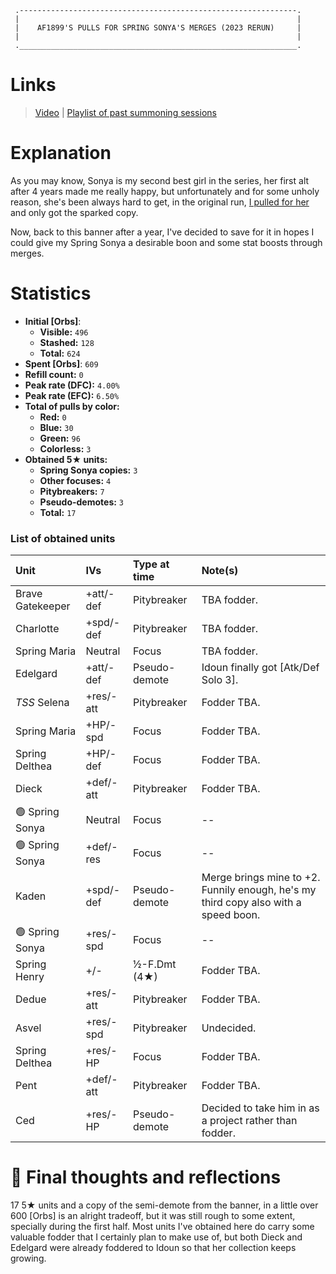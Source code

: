 ```
 .--------------------------------------------------------------.
 |                                                              |
 |    AF1899'S PULLS FOR SPRING SONYA'S MERGES (2023 RERUN)     |
 |                                                              |
 .______________________________________________________________.
```

# Links

> [Video](https://youtu.be/32mC_eeTMdo) | [Playlist of past summoning sessions](https://www.youtube.com/playlist?list=PLZoV5ZTFJImxV0LcfE9HpdGDdDc3q0jxI)

# Explanation

As you may know, Sonya is my second best girl in the series, her first alt after 4 years made me really happy, but unfortunately and for some unholy reason, she's been always hard to get, in the original run, [I pulled for her](/2022.Mar-Apr.md#hop-and-go-seek) and only got the sparked copy.

Now, back to this banner after a year, I've decided to save for it in hopes I could give my Spring Sonya a desirable boon and some stat boosts through merges.

# Statistics

* **Initial [Orbs]**:
  * **Visible:** `496`
  * **Stashed:** `128`
  * **Total:** `624`
* **Spent [Orbs]**: `609`
* **Refill count:** `0`
* **Peak rate (DFC):** `4.00%`
* **Peak rate (EFC):** `6.50%`
* **Total of pulls by color:**
  * **Red:** `0`
  * **Blue:** `30`
  * **Green:** `96`
  * **Colorless:** `3`
* **Obtained 5★ units:**
  * **Spring Sonya copies:** `3`
  * **Other focuses:** `4`
  * **Pitybreakers:** `7`
  * **Pseudo-demotes:** `3`
  * **Total:** `17`

### List of obtained units

| Unit | IVs | Type at time | Note(s) |
| :- | :- | :- | :- |
| Brave Gatekeeper | +att/-def | Pitybreaker | TBA fodder. |
| Charlotte | +spd/-def | Pitybreaker | TBA fodder. |
| Spring Maria | Neutral | Focus | TBA fodder. |
| Edelgard | +att/-def | Pseudo-demote | Idoun finally got [Atk/Def Solo 3]. |
| *TSS* Selena | +res/-att | Pitybreaker | Fodder TBA. |
| Spring Maria | +HP/-spd | Focus | Fodder TBA. |
| Spring Delthea | +HP/-def | Focus | Fodder TBA. |
| Dieck | +def/-att | Pitybreaker | Fodder TBA. |
| :green_circle: Spring Sonya | Neutral | Focus | -<b></b>- |
| :green_circle: Spring Sonya | +def/-res | Focus | -<b></b>- |
| Kaden | +spd/-def | Pseudo-demote | Merge brings mine to +2. Funnily enough, he's my third copy also with a speed boon. |
| :green_circle: Spring Sonya | +res/-spd | Focus | -<b></b>- |
| Spring Henry | +/- | ½-F.Dmt (4★) | Fodder TBA. |
| Dedue | +res/-att | Pitybreaker | Fodder TBA. |
| Asvel | +res/-spd | Pitybreaker | Undecided. |
| Spring Delthea | +res/-HP | Focus | Fodder TBA. |
| Pent | +def/-att | Pitybreaker | Fodder TBA. |
| Ced | +res/-HP | Pseudo-demote | Decided to take him in as a project rather than fodder. |

# :thinking: Final thoughts and reflections

17 5★ units and a copy of the semi-demote from the banner, in a little over 600 [Orbs] is an alright tradeoff, but it was still rough to some extent, specially during the first half.
Most units I've obtained here do carry some valuable fodder that I certainly plan to make use of, but both Dieck and Edelgard were already foddered to Idoun so that her collection keeps growing.